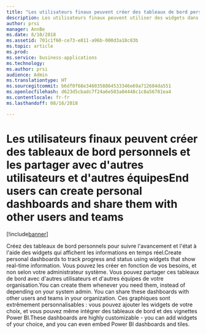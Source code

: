 ```yaml
---
title: "Les utilisateurs finaux peuvent créer des tableaux de bord personnels et les partager avec d'autres utilisateurs et d'autres équipes"
description: Les utilisateurs finaux peuvent utiliser des widgets dans les tableaux de bord personnels
author: prsi
manager: AnnBe
ms.date: 8/10/2018
ms.assetid: 701c1f60-ce73-e811-a96b-000d3a18c83b
ms.topic: article
ms.prod: 
ms.service: business-applications
ms.technology: 
ms.author: prsi
audience: Admin
ms.translationtype: HT
ms.sourcegitcommit: b6df0f68e3460358864533346e69a712684da551
ms.openlocfilehash: d623d5cbadc7f24a6e503a04448c1c8a56781ea4
ms.contentlocale: fr-fr
ms.lasthandoff: 08/16/2018

---
```

# <a name="end-users-can-create-personal-dashboards-and-share-them-with-other-users-and-teams"></a><span data-ttu-id="160be-103">Les utilisateurs finaux peuvent créer des tableaux de bord personnels et les partager avec d'autres utilisateurs et d'autres équipes</span><span class="sxs-lookup"><span data-stu-id="160be-103">End users can create personal dashboards and share them with other users and teams</span></span>


[!include[banner](../../includes/banner.md)]

<span data-ttu-id="160be-104">Créez des tableaux de bord personnels pour suivre l'avancement et l'état à l'aide des widgets qui affichent les informations en temps réel.</span><span class="sxs-lookup"><span data-stu-id="160be-104">Create personal dashboards to track progress and status using widgets that show real-time information.</span></span> <span data-ttu-id="160be-105">Vous pouvez les créer en fonction de vos besoins, et non selon votre administrateur système. Vous pouvez partager ces tableaux de bord avec d'autres utilisateurs et d'autres équipes de votre organisation.</span><span class="sxs-lookup"><span data-stu-id="160be-105">You can create them whenever you need them, instead of depending on your system admin. You can share these dashboards with other users and teams in your organization.</span></span> <span data-ttu-id="160be-106">Ces graphiques sont extrêmement personnalisables : vous pouvez ajouter les widgets de votre choix, et vous pouvez même intégrer des tableaux de bord et des vignettes Power BI.</span><span class="sxs-lookup"><span data-stu-id="160be-106">These dashboards are highly customizable - you can add widgets of your choice, and you can even embed Power BI dashboards and tiles.</span></span>


